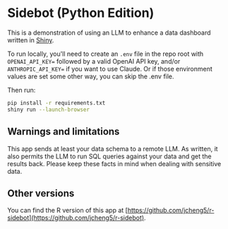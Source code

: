 # Sidebot (Python Edition)

This is a demonstration of using an LLM to enhance a data dashboard written in [Shiny](https://shiny.posit.co/py/).

To run locally, you'll need to create an `.env` file in the repo root with `OPENAI_API_KEY=` followed by a valid OpenAI API key, and/or `ANTHROPIC_API_KEY=` if you want to use Claude. Or if those environment values are set some other way, you can skip the .env file.

Then run:

```bash
pip install -r requirements.txt
shiny run --launch-browser
```

## Warnings and limitations

This app sends at least your data schema to a remote LLM. As written, it also permits the LLM to run SQL queries against your data and get the results back. Please keep these facts in mind when dealing with sensitive data.

## Other versions

You can find the R version of this app at [https://github.com/jcheng5/r-sidebot](https://github.com/jcheng5/r-sidebot).